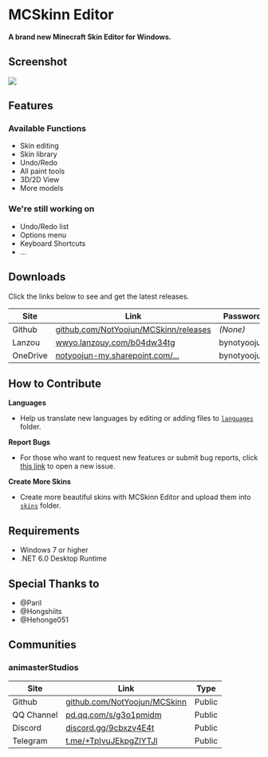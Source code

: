 # MCSkinn Editor

**A brand new Minecraft Skin Editor for Windows.**

## Screenshot

![](https://github.com/NotYoojun/MCSkinn/blob/main/docs/images/screenshot.png?raw=true)

## Features

### Available Functions

- Skin editing
- Skin library
- Undo/Redo
- All paint tools
- 3D/2D View
- More models

### We're still working on

- Undo/Redo list
- Options menu
- Keyboard Shortcuts
- ...

## Downloads

Click the links below to see and get the latest releases.

| Site  | Link  | Password  |
| ------------ | ------------ | ------------ |
| Github  | [github.com/NotYoojun/MCSkinn/releases](https://github.com/NotYoojun/MCSkinn/releases)  | *(None)*  |
| Lanzou  | [wwyo.lanzouy.com/b04dw34tg](https://wwyo.lanzouy.com/b04dw34tg)  | bynotyoojun  |
| OneDrive  | [notyoojun-my.sharepoint.com/...](https://notyoojun-my.sharepoint.com/:f:/g/personal/yoojun_notyoojun_onmicrosoft_com/EobEi9yUEKxDubabCdNLE8UBLfj-8cIdvN4FKBU4DAs3Xg?e=CTs2TP)  | bynotyoojun  |

## How to Contribute

**Languages**

- Help us translate new languages by editing or adding files to [`languages`](https://github.com/NotYoojun/MCSkinn/tree/main/languages) folder.
  
**Report Bugs**
- For those who want to request new features or submit bug reports, click [this link](https://github.com/NotYoojun/MCSkinn/issues/new/choose) to open a new issue.

**Create More Skins**

- Create more beautiful skins with MCSkinn Editor and upload them into [`skins`](https://github.com/NotYoojun/MCSkinn/tree/main/skins) folder.

## Requirements

- Windows 7 or higher
- .NET 6.0 Desktop Runtime


## Special Thanks to

- @Paril
- @Hongshiits
- @Hehonge051


## Communities

### animasterStudios

| Site  | Link  | Type  |
| ------------ | ------------ | ------------ |
| Github  | [github.com/NotYoojun/MCSkinn](https://github.com/NotYoojun/MCSkinn/)  | Public  |
| QQ Channel  | [pd.qq.com/s/g3o1pmidm](https://pd.qq.com/s/g3o1pmidm)  | Public  |
| Discord  | [discord.gg/9cbxzv4E4t](https://discord.gg/9cbxzv4E4t)  | Public  |
| Telegram  | [t.me/+TpIvuJEkpgZlYTJl](https://t.me/+TpIvuJEkpgZlYTJl)  | Public  |
